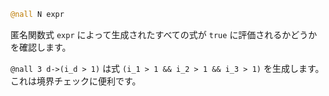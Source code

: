 ```julia
@nall N expr
```

匿名関数式 `expr` によって生成されたすべての式が `true` に評価されるかどうかを確認します。

`@nall 3 d->(i_d > 1)` は式 `(i_1 > 1 && i_2 > 1 && i_3 > 1)` を生成します。これは境界チェックに便利です。
